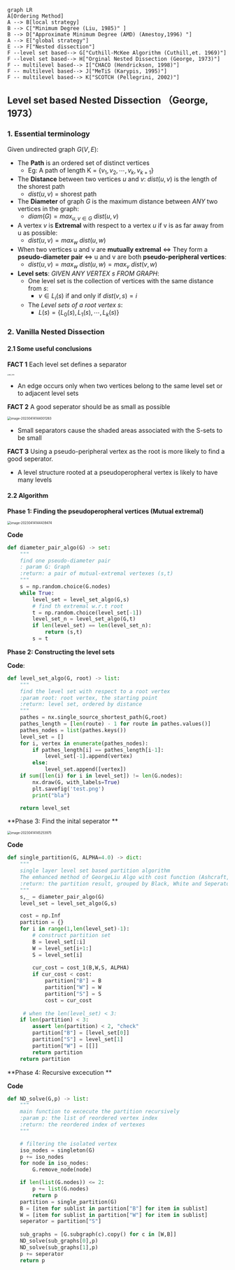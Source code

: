 ```mermaid
graph LR
A[Ordering Method]
A --> B[local strategy]
B --> C["Minimum Degree (Liu, 1985)" ]
B --> D["Approximate Minimum Degree (AMD) (Amestoy,1996) "]
A --> E["global strategy"]
E --> F["Nested dissection"]
F --level set based--> G["Cuthill-McKee Algorithm (Cuthill,et. 1969)"]
F --level set based--> H["Orginal Nested Dissection (George, 1973)"]
F -- multilevel based--> I["CHACO (Hendrickson, 1998)"]
F -- multilevel based--> J["MeTiS (Karypis, 1995)"]
F -- multilevel based--> K["SCOTCH (Pellegrini, 2002)"]
```

## Level set based Nested Dissection （George, 1973）

### 1. Essential terminology

Given undirected graph $G(V,E)$:

- The **Path** is an ordered set of distinct vertices
  - Eg: A path of length K = $\{v_1,v_2,\cdots,v_k,v_{k+1}\}$
- The **Distance** between two vertices *u* and *v*: $dist(u,v)$ is the length of the shorest path
  - $dist(u,v)$ = shorest path
- The **Diameter** of graph $G$ is the maximum distance between *ANY* two vertices in the graph:
  - $diam(G)=max_{u,v\in G}\ dist(u,v)$
- A vertex $v$ is **Extremal** with respect to a vertex $u$ if v is as far away from u as possible:
  - $dist(u,v) = max_{w}\ dist(u,w)$
- When two vertices u and v are **mutually extremal** <=> They form a **pseudo-diameter pair** <=> u and v are both **pseudo-peripheral vertices**:
  - $dist(u,v)=max_w\ dist(u,w) = max_v\ dist(v,w)$
- **Level sets**: *GIVEN ANY VERTEX $s$ FROM GRAPH*: 
  - One level set is the collection of vertices with the same distance from $s$:
    - $v\in L_i(s)$ if and only if $dist(v,s)=i$ 
  - The *Level sets of a root vertex $s$*:
    - $L(s)=\{L_0(s), L_1(s),\cdots,L_k(s)\}$



### 2. Vanilla Nested Dissection

#### 2.1 Some useful conclusions

**FACT 1**  Each level set defines a separator

<img src="https://p.ipic.vip/gju2dj.png" alt="IMG_3719" style="zoom:20%;" />

* An edge  occurs only when two vertices belong to the same level set or to adjacent level sets

**FACT 2**  A good seperator  should be as small as possible

<img src="https://p.ipic.vip/qi4zvj.png" alt="image-20230414144001263" style="zoom:50%;" />

* Small separators cause the shaded areas associated with the S-sets to be small

**FACT 3**  Using a pseudo-peripheral vertex as the root  is more likely to find a good seperator.

* A level structure rooted at a pseudoperopheral vertex is likely to have many levels

#### 2.2 Algorithm

**Phase 1: Finding the pseudoperopheral vertices (Mutual extremal)**

<img src="https://p.ipic.vip/j7545j.png" alt="image-20230414144439474" style="zoom:50%;" />

**Code**

```python
def diameter_pair_algo(G) -> set:
    """
    find one pseudo-diameter pair
    : param G: Graph
    :return: a pair of mutual-extremal vertexes (s,t)
    """
    s = np.random.choice(G.nodes)
    while True:
        level_set = level_set_algo(G,s)
        # find th extremal w.r.t root
        t = np.random.choice(level_set[-1])
        level_set_n = level_set_algo(G,t)
        if len(level_set) == len(level_set_n):
            return (s,t)
        s = t
```

**Phase 2: Constructing the level sets**

**Code**:

```python
def level_set_algo(G, root) -> list:
    """
    find the level set with respect to a root vertex
    :param root: root vertex, the starting point
    :return: level set, ordered by distance
    """
    pathes = nx.single_source_shortest_path(G,root)
    pathes_length = [len(route) - 1 for route in pathes.values()]
    pathes_nodes = list(pathes.keys())
    level_set = []
    for i, vertex in enumerate(pathes_nodes):
        if pathes_length[i] == pathes_length[i-1]:
            level_set[-1].append(vertex)
        else:
            level_set.append([vertex])
    if sum([len(i) for i in level_set]) != len(G.nodes):
        nx.draw(G, with_labels=True)
        plt.savefig('test.png')
        print("bla")

    return level_set
```

**Phase 3: Find the inital seperator **

<img src="https://p.ipic.vip/1jd4k2.png" alt="image-20230414145253975" style="zoom:50%;" />

**Code**

```python
def single_partition(G, ALPHA=4.0) -> dict:
    """
    single layer level set based partition algorithm
    The emhanced method of GeorgeLiu Algo with cost function (Ashcraft, 2016)
    :return: the partition result, grouped by Black, White and Seperator
    """
    s,_ = diameter_pair_algo(G)
    level_set = level_set_algo(G,s)

    cost = np.Inf
    partition = {}
    for i in range(1,len(level_set)-1):
        # construct partition set
        B = level_set[:i]
        W = level_set[i+1:]
        S = level_set[i]
        
        cur_cost = cost_1(B,W,S, ALPHA)
        if cur_cost < cost:
            partition["B"] = B
            partition["W"] = W
            partition["S"] = S
            cost = cur_cost
            
     # when the len(level_set) < 3:
    if len(partition) < 3:
        assert len(partition) < 2, "check"
        partition["B"] = [level_set[0]]
        partition["S"] = level_set[1]
        partition["W"] = [[]]
        return partition
    return partition
```

**Phase 4: Recursive excecution **

**Code**

```python
def ND_solve(G,p) -> list:
    """
    main function to excecute the partition recursively
    :param p: the list of reordered vertex index
    :return: the reordered index of vertexes
    """

    # filtering the isolated vertex
    iso_nodes = singleton(G)
    p += iso_nodes
    for node in iso_nodes:
        G.remove_node(node)

    if len(list(G.nodes)) <= 2:
        p += list(G.nodes)
        return p
    partition = single_partition(G)
    B = [item for sublist in partition["B"] for item in sublist]
    W = [item for sublist in partition["W"] for item in sublist]
    seperator = partition["S"]
  
    sub_graphs = [G.subgraph(c).copy() for c in [W,B]] 
    ND_solve(sub_graphs[0],p)
    ND_solve(sub_graphs[1],p)
    p += seperator
    return p
```













